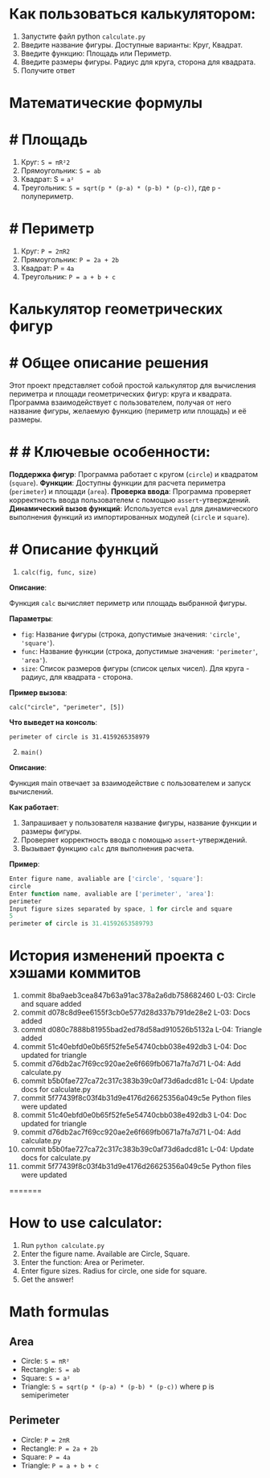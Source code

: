 
# Как пользоваться калькулятором:
1) Запустите файл python ```calculate.py```
2) Введите название фигуры. Доступные варианты: Круг, Квадрат.
3) Введите функцию: Площадь или Периметр.
4) Введите размеры фигуры. Радиус для круга, сторона для квадрата.
5) Получите ответ

# Математические формулы

# # Площадь
1) Круг: ```S = πR²2```
2) Прямоугольник: ```S = ab```
3) Квадрат: S = ```a²```
4) Треугольник: ```S = sqrt(p * (p-a) * (p-b) * (p-c))```, где ```p``` - полупериметр.


# # Периметр
1) Круг: ```P = 2πR2```
2) Прямоугольник: ```P = 2a + 2b```
3) Квадрат: P = ```4a```
4) Треугольник: ```P = a + b + c```



# Калькулятор геометрических фигур
# # Общее описание решения

Этот проект представляет собой простой калькулятор для вычисления периметра и площади геометрических фигур: кругa и квадрата. Программа взаимодействует с пользователем, получая от него название фигуры, желаемую функцию (периметр или площадь) и её размеры.

# # # Ключевые особенности:

**Поддержка фигур**: Программа работает с кругом (```circle```) и квадратом (```square```).
**Функции**: Доступны функции для расчета периметра (```perimeter```) и площади (```area```).
**Проверка ввода**: Программа проверяет корректность ввода пользователем с помощью ```assert```-утверждений.
**Динамический вызов функций**: Используется ```eval``` для динамического выполнения функций из импортированных модулей (```circle``` и ```square```).

# # Описание функций

1) ```calc(fig, func, size)```

**Описание**:

Функция ```calc``` вычисляет периметр или площадь выбранной фигуры.

**Параметры**:

-  ```fig```: Название фигуры (строка, допустимые значения: ```'circle'```, ```'square'```).
-  ```func```: Название функции (строка, допустимые значения: ```'perimeter'```, ```'area'```).
-  ```size```: Список размеров фигуры (список целых чисел). Для круга - радиус, для квадрата - сторона.

**Пример вызова**:

```calc("circle", "perimeter", [5]) ```

**Что выведет на консоль**:

```perimeter of circle is 31.4159265358979```

2) ```main()```

**Описание**:

Функция main отвечает за взаимодействие с пользователем и запуск вычислений.

**Как работает**:

1) Запрашивает у пользователя название фигуры, название функции и размеры фигуры.
2) Проверяет корректность ввода с помощью ```assert```-утверждений.
3) Вызывает функцию ```calc``` для выполнения расчета.

**Пример**:
```js
Enter figure name, avaliable are ['circle', 'square']:
circle
Enter function name, avaliable are ['perimeter', 'area']:
perimeter
Input figure sizes separated by space, 1 for circle and square
5
perimeter of circle is 31.41592653589793
```

# История изменений проекта с хэшами коммитов  

1) commit 8ba9aeb3cea847b63a91ac378a2a6db758682460
    L-03: Circle and square added
2) commit d078c8d9ee6155f3cb0e577d28d337b791de28e2
     L-03: Docs added
3) commit d080c7888b81955bad2ed78d58ad910526b5132a
     L-04: Triangle added
4) commit 51c40ebfd0e0b65f52fe5e54740cbb038e492db3
     L-04: Doc updated for triangle
5) commit d76db2ac7f69cc920ae2e6f669fb0671a7fa7d71
     L-04: Add calculate.py
6) commit b5b0fae727ca72c317c383b39c0af73d6adcd81c
     L-04: Update docs for calculate.py
7) commit 5f77439f8c03f4b31d9e4176d26625356a049c5e
     Python files were updated
8) commit 51c40ebfd0e0b65f52fe5e54740cbb038e492db3
     L-04: Doc updated for triangle
9) commit d76db2ac7f69cc920ae2e6f669fb0671a7fa7d71
     L-04: Add calculate.py
10) commit b5b0fae727ca72c317c383b39c0af73d6adcd81c
     L-04: Update docs for calculate.py
11) commit 5f77439f8c03f4b31d9e4176d26625356a049c5e
     Python files were updated












=======
# How to use calculator:
1. Run `python calculate.py`
2. Enter the figure name. Available are Circle, Square.
3. Enter the function: Area or Perimeter.
4. Enter figure sizes. Radius for circle, one side for square.
5. Get the answer!

# Math formulas
## Area
- Circle: `S = πR²`
- Rectangle: `S = ab`
- Square: `S = a²`
- Triangle: `S = sqrt(p * (p-a) * (p-b) * (p-c))` where p is semiperimeter

## Perimeter
- Circle: `P = 2πR`
- Rectangle: `P = 2a + 2b`
- Square: `P = 4a`
- Triangle: `P = a + b + c`



